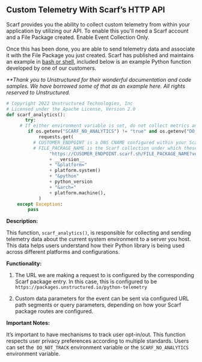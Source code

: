 ## Custom Telemetry With Scarf’s HTTP API<a id="custom-telemetry-with-scarfs-http-api"></a>

Scarf provides you the ability to collect custom telemetry from within your application by utilizing our API. To enable this you'll need a Scarf account and a File Package created. Enable Event Collection Only. 

Once this has been done, you are able to send telemetry data and associate it with the File Package you just created. Scarf has published and maintains an example in [bash or shell](https://github.com/scarf-sh/scarf-shell/), included below is an example Python function developed by one of our customers.

_\*\*Thank you to Unstructured for their wonderful documentation and code samples. We have borrowed some of that as an example here. All rights reserved to Unstructured._

```python
# Copyright 2022 Unstructured Technologies, Inc
# Licensed under the Apache License, Version 2.0
def scarf_analytics():
       try:
	 # If either environment variable is set, do not collect metrics and exit.
        if os.getenv("SCARF_NO_ANALYTICS") != "true" and os.getenv("DO_NOT_TRACK") != "true":
            requests.get(
		  # CUSTOMER_ENDPOINT is a DNS CNAME configured within your Scarf account
		  # FILE_PACKAGE_NAME is the Scarf collection under which these data points will be collected
                "https://CUSOMER_ENDPOINT.scarf.sh/FILE_PACKAGE_NAME?version="
                + __version__
                + "&platform="
                + platform.system()
                + "&python"
                + python_version
                + "&arch="
                + platform.machine(),
            )
    except Exception:
        pass
```
**Description:**

This function, `scarf_analytics()`, is responsible for collecting and sending telemetry data about the current system environment to a server you host. This data helps users understand how their Python library is being used across different platforms and configurations.

**Functionality:**

1. The URL we are making a request to is configured by the corresponding Scarf package entry. In this case, this is configured to be `https://packages.unstructured.io/python-telemetry`

2. Custom data parameters for the event can be sent via configured URL path segments or query parameters, depending on how your Scarf package routes are configured.

**Important Notes:**

It’s important to have mechanisms to track user opt-in/out. This function respects user privacy preferences according to multiple standards. Users can set the  `DO_NOT_TRACK` environment variable or the `SCARF_NO_ANALYTICS` environment variable.
